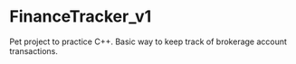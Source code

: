 # FinanceTracker_v1
Pet project to practice C++. Basic way to keep track of brokerage account transactions.
